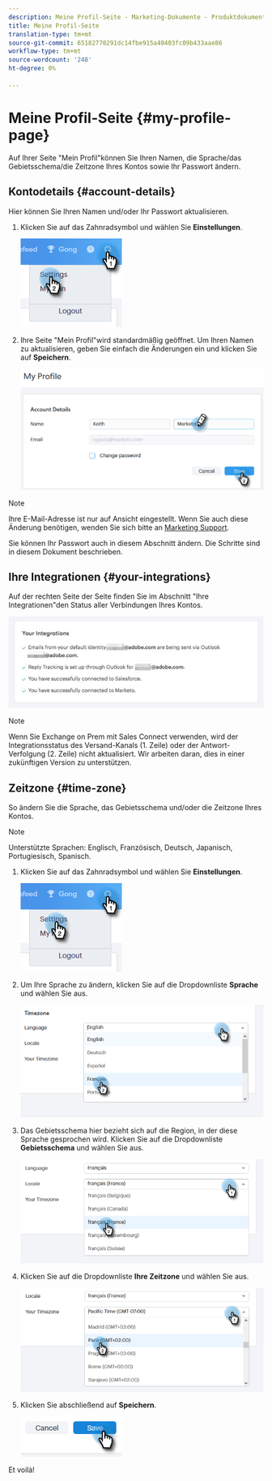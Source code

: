 ```yaml
---
description: Meine Profil-Seite - Marketing-Dokumente - Produktdokumentation
title: Meine Profil-Seite
translation-type: tm+mt
source-git-commit: 65182770291dc14fbe915a40403fc09b433aae86
workflow-type: tm+mt
source-wordcount: '248'
ht-degree: 0%

---
```



# Meine Profil-Seite {#my-profile-page}

Auf Ihrer Seite &quot;Mein Profil&quot;können Sie Ihren Namen, die Sprache/das Gebietsschema/die Zeitzone Ihres Kontos sowie Ihr Passwort ändern.

## Kontodetails {#account-details}

Hier können Sie Ihren Namen und/oder Ihr Passwort aktualisieren.

1. Klicken Sie auf das Zahnradsymbol und wählen Sie **Einstellungen**.

   ![](assets/my-profile-page-1.png)

1. Ihre Seite &quot;Mein Profil&quot;wird standardmäßig geöffnet. Um Ihren Namen zu aktualisieren, geben Sie einfach die Änderungen ein und klicken Sie auf **Speichern**.

   ![](assets/my-profile-page-2.png)

>[!NOTE]
>
>Ihre E-Mail-Adresse ist nur auf Ansicht eingestellt. Wenn Sie auch diese Änderung benötigen, wenden Sie sich bitte an [Marketing Support](https://nation.marketo.com/t5/Support/ct-p/Support).

Sie können Ihr Passwort auch in diesem Abschnitt ändern. Die Schritte sind in diesem Dokument beschrieben.

## Ihre Integrationen {#your-integrations}

Auf der rechten Seite der Seite finden Sie im Abschnitt &quot;Ihre Integrationen&quot;den Status aller Verbindungen Ihres Kontos.

![](assets/my-profile-page-3.png)

>[!NOTE]
>
>Wenn Sie Exchange on Prem mit Sales Connect verwenden, wird der Integrationsstatus des Versand-Kanals (1. Zeile) oder der Antwort-Verfolgung (2. Zeile) nicht aktualisiert. Wir arbeiten daran, dies in einer zukünftigen Version zu unterstützen.

## Zeitzone {#time-zone}

So ändern Sie die Sprache, das Gebietsschema und/oder die Zeitzone Ihres Kontos.

>[!NOTE]
>
>Unterstützte Sprachen: Englisch, Französisch, Deutsch, Japanisch, Portugiesisch, Spanisch.

1. Klicken Sie auf das Zahnradsymbol und wählen Sie **Einstellungen**.

   ![](assets/my-profile-page-4.png)

1. Um Ihre Sprache zu ändern, klicken Sie auf die Dropdownliste **Sprache** und wählen Sie aus.

   ![](assets/my-profile-page-5.png)

1. Das Gebietsschema hier bezieht sich auf die Region, in der diese Sprache gesprochen wird. Klicken Sie auf die Dropdownliste **Gebietsschema** und wählen Sie aus.

   ![](assets/my-profile-page-6.png)

1. Klicken Sie auf die Dropdownliste **Ihre Zeitzone** und wählen Sie aus.

   ![](assets/my-profile-page-7.png)

1. Klicken Sie abschließend auf **Speichern**.

   ![](assets/my-profile-page-8.png)

Et voilà!
